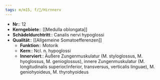 ```yaml
---
tags: m/m15, f/🧠/Hirnnerv
---
```

- **Nr**:: 12
- **Kerngebiete**:: [[Medulla oblongata]]
- **Schädeldurchtritt**:: Canalis nervi hypoglossi
- **Qualität**:: [[Allgemeine Somatoefferenzen]]
	- **Funktion**:: Motorik
	- **Kern**:: Ncl. n. hypoglossi
	- **Innerviert**:: Äußere Zungenmuskulatur (M. styloglossus, M. hyoglossus, M. genioglossus), innere Zungenmuskulatur (M. longitudinalis superior/inferior, transversus, verticalis linguae), M. geniohyoideus, M. thyrohyoideus
